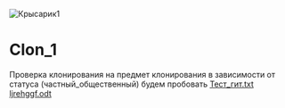 ![Крысарик1](https://user-images.githubusercontent.com/113423144/190411302-bd18cff1-c043-4b95-96c2-3e2c46b21438.jpg)
# Clon_1
Проверка клонирования на предмет клонирования в зависимости от статуса (частный_общественный)
будем пробовать
[Тест_гит.txt](https://github.com/IvanN1864/-_-/files/9575706/_.txt)
[ljrehggf.odt](https://github.com/IvanN1864/-_-/files/9575765/ljrehggf.odt)
